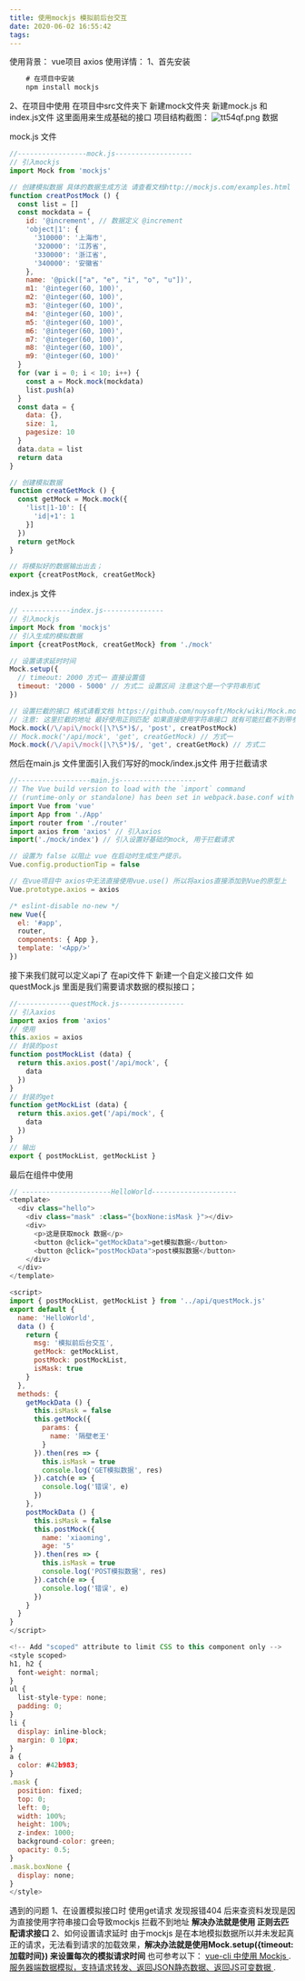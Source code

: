 ```yaml
---
title: 使用mockjs 模拟前后台交互
date: 2020-06-02 16:55:42
tags:
---
```

使用背景： vue项目 axios
使用详情：
1、首先安装
```javascript
	# 在项目中安装
    npm install mockjs
```
2、在项目中使用
在项目中src文件夹下 新建mock文件夹 新建mock.js 和index.js文件 这里面用来生成基础的接口
项目结构截图：
![tt54qf.png](https://s1.ax1x.com/2020/06/02/tt54qf.png)
数据
<!-- more -->
mock.js 文件
```javascript
//-----------------mock.js-------------------
// 引入mockjs
import Mock from 'mockjs'

// 创建模拟数据 具体的数据生成方法 请查看文档http://mockjs.com/examples.html
function creatPostMock () {
  const list = []
  const mockdata = {
    id: '@increment', // 数据定义 @increment
    'object|1': {
      '310000': '上海市',
      '320000': '江苏省',
      '330000': '浙江省',
      '340000': '安徽省'
    },
    name: '@pick(["a", "e", "i", "o", "u"])',
    m1: '@integer(60, 100)',
    m2: '@integer(60, 100)',
    m3: '@integer(60, 100)',
    m4: '@integer(60, 100)',
    m5: '@integer(60, 100)',
    m6: '@integer(60, 100)',
    m7: '@integer(60, 100)',
    m8: '@integer(60, 100)',
    m9: '@integer(60, 100)'
  }
  for (var i = 0; i < 10; i++) {
    const a = Mock.mock(mockdata)
    list.push(a)
  }
  const data = {
    data: {},
    size: 1,
    pagesize: 10
  }
  data.data = list
  return data
}

// 创建模拟数据
function creatGetMock () {
  const getMock = Mock.mock({
    'list|1-10': [{
      'id|+1': 1
    }]
  })
  return getMock
}

// 将模拟好的数据输出出去；
export {creatPostMock, creatGetMock}
```
index.js 文件
```javascript
// ------------index.js---------------
// 引入mockjs
import Mock from 'mockjs'
// 引入生成的模拟数据
import {creatPostMock, creatGetMock} from './mock'

// 设置请求延时时间
Mock.setup({
  // timeout: 2000 方式一 直接设置值
  timeout: '2000 - 5000' // 方式二 设置区间 注意这个是一个字符串形式
})

// 设置拦截的接口 格式请看文档 https://github.com/nuysoft/Mock/wiki/Mock.mock()
// 注意: 这里拦截的地址 最好使用正则匹配 如果直接使用字符串接口 就有可能拦截不到带参数的请求 报错404
Mock.mock(/\/api\/mock(|\?\S*)$/, 'post', creatPostMock)
// Mock.mock('/api/mock', 'get', creatGetMock) // 方式一
Mock.mock(/\/api\/mock(|\?\S*)$/, 'get', creatGetMock) // 方式二
```
然后在main.js 文件里面引入我们写好的mock/index.js文件 用于拦截请求
```javascript
//------------------main.js-------------------
// The Vue build version to load with the `import` command
// (runtime-only or standalone) has been set in webpack.base.conf with an alias.
import Vue from 'vue'
import App from './App'
import router from './router'
import axios from 'axios' // 引入axios
import('./mock/index') // 引入设置好基础的mock, 用于拦截请求

// 设置为 false 以阻止 vue 在启动时生成生产提示。
Vue.config.productionTip = false

// 在vue项目中 axios中无法直接使用vue.use() 所以将axios直接添加到Vue的原型上
Vue.prototype.axios = axios

/* eslint-disable no-new */
new Vue({
  el: '#app',
  router,
  components: { App },
  template: '<App/>'
})
```
接下来我们就可以定义api了 在api文件下 新建一个自定义接口文件 如questMock.js 里面是我们需要请求数据的模拟接口；
```javascript
//-------------questMock.js----------------
// 引入axios
import axios from 'axios'
// 使用
this.axios = axios
// 封装的post
function postMockList (data) {
  return this.axios.post('/api/mock', {
    data
  })
}
// 封装的get
function getMockList (data) {
  return this.axios.get('/api/mock', {
    data
  })
}
// 输出
export { postMockList, getMockList }
```
最后在组件中使用
```javascript
// ----------------------HelloWorld---------------------
<template>
  <div class="hello">
    <div class="mask" :class="{boxNone:isMask }"></div>
    <div>
      <p>这是获取mock 数据</p>
      <button @click="getMockData">get模拟数据</button>
      <button @click="postMockData">post模拟数据</button>
    </div>
  </div>
</template>

<script>
import { postMockList, getMockList } from '../api/questMock.js'
export default {
  name: 'HelloWorld',
  data () {
    return {
      msg: '模拟前后台交互',
      getMock: getMockList,
      postMock: postMockList,
      isMask: true
    }
  },
  methods: {
    getMockData () {
      this.isMask = false
      this.getMock({
        params: {
          name: '隔壁老王'
        }
      }).then(res => {
        this.isMask = true
        console.log('GET模拟数据', res)
      }).catch(e => {
        console.log('错误', e)
      })
    },
    postMockData () {
      this.isMask = false
      this.postMock({
        name: 'xiaoming',
        age: '5'
      }).then(res => {
        this.isMask = true
        console.log('POST模拟数据', res)
      }).catch(e => {
        console.log('错误', e)
      })
    }
  }
}
</script>

<!-- Add "scoped" attribute to limit CSS to this component only -->
<style scoped>
h1, h2 {
  font-weight: normal;
}
ul {
  list-style-type: none;
  padding: 0;
}
li {
  display: inline-block;
  margin: 0 10px;
}
a {
  color: #42b983;
}
.mask {
  position: fixed;
  top: 0;
  left: 0;
  width: 100%;
  height: 100%;
  z-index: 1000;
  background-color: green;
  opacity: 0.5;
}
.mask.boxNone {
  display: none;
}
</style>
```
遇到的问题
1、在设置模拟接口时 使用get请求 发现报错404 后来查资料发现是因为直接使用字符串接口会导致mockjs 拦截不到地址  **解决办法就是使用 正则去匹配请求接口**
2、如何设置请求延时 由于mockjs 是在本地模拟数据所以并未发起真正的请求，无法看到请求的加载效果，**解决办法就是使用Mock.setup({timeout: 加载时间}) 来设置每次的模拟请求时间**
也可参考以下：
 [vue-cli 中使用 Mockjs ](https://segmentfault.com/a/1190000014844604).
  [服务器端数据模拟，支持请求转发、返回JSON静态数据、返回JS可变数据 ](https://github.com/Yakima-Teng/mock-server).
